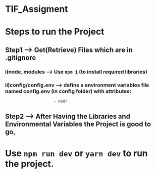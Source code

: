 # TIF_Assigment

# Steps to run the Project

## Step1 --> Get(Retrieve) Files which are in .gitignore
### i)node_modules --> Use ```npm i``` (to install required libraries)
### ii)config/config.env --> define a environment variables file named config.env (in config folder) with attributes:
                          - PORT

## Step2 -->  After Having the Libraries and Environmental Variables the Project is good to go, 
# Use ```npm run dev``` or `yarn dev` to run the project.
